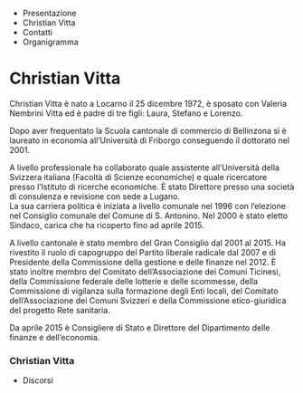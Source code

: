   * Presentazione
  * Christian Vitta
  * Contatti
  * Organigramma

#  Christian Vitta

Christian Vitta è nato a Locarno il 25 dicembre 1972, è sposato con Valeria
Nembrini Vitta ed è padre di tre figli: Laura, Stefano e Lorenzo.

Dopo aver frequentato la Scuola cantonale di commercio di Bellinzona si è
laureato in economia all’Università di Friborgo conseguendo il dottorato nel
2001.

A livello professionale ha collaborato quale assistente all’Università della
Svizzera italiana (Facoltà di Scienze economiche) e quale ricercatore presso
l’Istituto di ricerche economiche. È stato Direttore presso una società di
consulenza e revisione con sede a Lugano.  
La sua carriera politica è iniziata a livello comunale nel 1996 con l’elezione
nel Consiglio comunale del Comune di S. Antonino. Nel 2000 è stato eletto
Sindaco, carica che ha ricoperto fino ad aprile 2015.

A livello cantonale è stato membro del Gran Consiglio dal 2001 al 2015. Ha
rivestito il ruolo di capogruppo del Partito liberale radicale dal 2007 e di
Presidente della Commissione della gestione e delle finanze nel 2012. È stato
inoltre membro del Comitato dell’Associazione dei Comuni Ticinesi, della
Commissione federale delle lotterie e delle scommesse, della Commissione di
vigilanza sulla formazione degli Enti locali, del Comitato dell’Associazione
dei Comuni Svizzeri e della Commissione etico-giuridica del progetto Rete
sanitaria.

Da aprile 2015 è Consigliere di Stato e Direttore del Dipartimento delle
finanze e dell’economia.  
  

###  Christian Vitta

  * Discorsi

